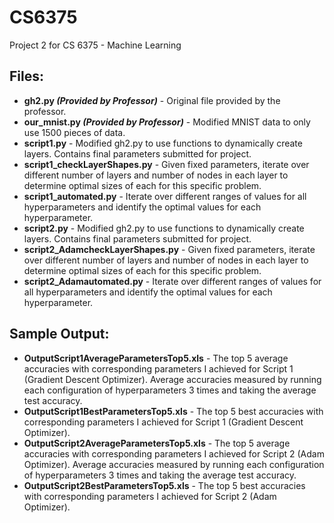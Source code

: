 # CS6375
Project 2 for CS 6375 - Machine Learning

## Files:
  <ul>
  <li><b>gh2.py <em>(Provided by Professor)</em></b>  - Original file provided by the professor.</li>
  <li><b>our_mnist.py <em>(Provided by Professor)</em></b>  - Modified MNIST data to only use 1500 pieces of data.</li>
  <li><b>script1.py</b>  - Modified gh2.py to use functions to dynamically create layers. Contains final parameters submitted for project.</li>
  <li><b>script1_checkLayerShapes.py</b>  - Given fixed parameters, iterate over different number of layers and number of nodes in each layer to determine optimal sizes of each for this specific problem.</li>
  <li><b>script1_automated.py</b>  - Iterate over different ranges of values for all hyperparameters and identify the optimal values for each hyperparameter.</li>
  <li><b>script2.py</b>  - Modified gh2.py to use functions to dynamically create layers. Contains final parameters submitted for project.</li>
  <li><b>script2_AdamcheckLayerShapes.py</b>  - Given fixed parameters, iterate over different number of layers and number of nodes in each layer to determine optimal sizes of each for this specific problem.</li>
  <li><b>script2_Adamautomated.py</b>  - Iterate over different ranges of values for all hyperparameters and identify the optimal values for each hyperparameter.</li>
  </ul>
  
## Sample Output:
  <ul>
  <li><b>OutputScript1AverageParametersTop5.xls</b>  - The top 5 average accuracies with corresponding parameters I achieved for Script 1 (Gradient Descent Optimizer).  Average accuracies measured by running each configuration of hyperparameters 3 times and taking the average test accuracy.</li>
  <li><b>OutputScript1BestParametersTop5.xls</b> - The top 5 best accuracies with corresponding parameters I achieved for Script 1 (Gradient Descent Optimizer).</li>
  <li><b>OutputScript2AverageParametersTop5.xls</b>  - The top 5 average accuracies with corresponding parameters I achieved for Script 2 (Adam Optimizer).  Average accuracies measured by running each configuration of hyperparameters 3 times and taking the average test accuracy.</li>
  <li><b>OutputScript2BestParametersTop5.xls</b> - The top 5 best accuracies with corresponding parameters I achieved for Script 2 (Adam Optimizer).</li>
  </ul>
